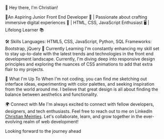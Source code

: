
👋 Hey there, I'm Christian!

🌟An Aspiring Junior Front End Developer 🚀 | Passionate about crafting immersive digital experiences 🎨 | HTML, CSS, JavaScript Enthusiast 🖥️ | Lifelong Learner 📚

🛠️ Skills
Languages: HTML5, CSS, JavaScript, Python, SQL
Frameworks: Bootstrap, jQuery
🌱 Currently Learning
I'm constantly enhancing my skill set to stay up-to-date with the latest trends and technologies in the front end development landscape. Currently, I'm diving deep into responsive design principles and exploring the nuances of CSS animations to add that extra flair to my projects.

🚀 What I'm Up To
When I'm not coding, you can find me sketching out interface ideas, experimenting with color palettes, and seeking inspiration from the world around me. I believe that great design is all about finding the balance between aesthetics and functionality.

🌍 Connect with Me
I'm always excited to connect with fellow developers, designers, and tech enthusiasts. Feel free to reach out to me on LinkedIn <a class="badge-base__link LI-simple-link" href="https://za.linkedin.com/in/christian-meintjes98?trk=profile-badge">Christian Meintjes</a></div>. Let's collaborate, learn, and grow together in the ever-evolving realm of web development!

Looking forward to the journey ahead
